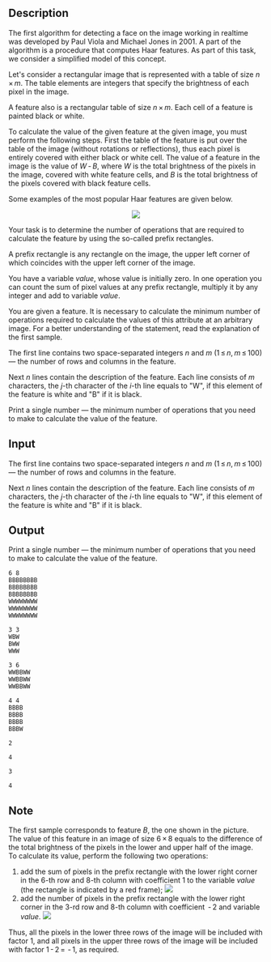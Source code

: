 ## Description

<div><p>The first algorithm for detecting a face on the image working in realtime was developed by Paul Viola and Michael Jones in 2001. A part of the algorithm is a procedure that computes <span class="tex-font-style-it">Haar features</span>. As part of this task, we consider a simplified model of this concept.</p><p>Let's consider a rectangular image that is represented with a table of size <span class="tex-span"><i>n</i> × <i>m</i></span>. The table elements are integers that specify the brightness of each pixel in the image.</p><p>A <span class="tex-font-style-it">feature</span> also is a rectangular table of size <span class="tex-span"><i>n</i> × <i>m</i></span>. Each cell of a <span class="tex-font-style-it">feature</span> is painted black or white.</p><p>To calculate the value of the given feature at the given image, you must perform the following steps. First the table of the feature is put over the table of the image (without rotations or reflections), thus each pixel is entirely covered with either black or white cell. The <span class="tex-font-style-it">value</span> of a feature in the image is the value of <span class="tex-span"><i>W</i> - <i>B</i></span>, where <span class="tex-span"><i>W</i></span> is the total brightness of the pixels in the image, covered with white feature cells, and <span class="tex-span"><i>B</i></span> is the total brightness of the pixels covered with black feature cells.</p><p>Some examples of the most popular Haar features are given below. </p><center> <img class="tex-graphics" src="file://AsNtrgNn.png" style="max-width: 100.0%;max-height: 100.0%;"> </center><p>Your task is to determine the number of operations that are required to calculate the feature by using the so-called <span class="tex-font-style-it">prefix rectangles</span>.</p><p>A <span class="tex-font-style-it">prefix rectangle</span> is any rectangle on the image, the upper left corner of which coincides with the upper left corner of the image.</p><p>You have a variable <span class="tex-span"><i>value</i></span>, whose value is initially zero. In one <span class="tex-font-style-it">operation</span> you can count the sum of pixel values ​​at any prefix rectangle, multiply it by any integer and add to variable <span class="tex-span"><i>value</i></span>.</p><p>You are given a feature. It is necessary to calculate the minimum number of <span class="tex-font-style-it">operations</span> required to calculate the values of this attribute at an arbitrary image. For a better understanding of the statement, read the explanation of the first sample.</p></div><div class="input-specification"><p>The first line contains two space-separated integers <span class="tex-span"><i>n</i></span> and <span class="tex-span"><i>m</i></span> (<span class="tex-span">1 ≤ <i>n</i>, <i>m</i> ≤ 100</span>) — the number of rows and columns in the feature.</p><p>Next <span class="tex-span"><i>n</i></span> lines contain the description of the feature. Each line consists of <span class="tex-span"><i>m</i></span> characters, the <span class="tex-span"><i>j</i></span>-th character of the <span class="tex-span"><i>i</i></span>-th line equals to "<span class="tex-font-style-tt">W</span>", if this element of the feature is white and "<span class="tex-font-style-tt">B</span>" if it is black.</p></div><div class="output-specification"><p>Print a single number — the minimum number of operations that you need to make to calculate the value of the feature.</p></div>

## Input

<p>The first line contains two space-separated integers <span class="tex-span"><i>n</i></span> and <span class="tex-span"><i>m</i></span> (<span class="tex-span">1 ≤ <i>n</i>, <i>m</i> ≤ 100</span>) — the number of rows and columns in the feature.</p><p>Next <span class="tex-span"><i>n</i></span> lines contain the description of the feature. Each line consists of <span class="tex-span"><i>m</i></span> characters, the <span class="tex-span"><i>j</i></span>-th character of the <span class="tex-span"><i>i</i></span>-th line equals to "<span class="tex-font-style-tt">W</span>", if this element of the feature is white and "<span class="tex-font-style-tt">B</span>" if it is black.</p>

## Output

<p>Print a single number — the minimum number of operations that you need to make to calculate the value of the feature.</p>





```input1
6 8
BBBBBBBB
BBBBBBBB
BBBBBBBB
WWWWWWWW
WWWWWWWW
WWWWWWWW

```




```input2
3 3
WBW
BWW
WWW

```




```input3
3 6
WWBBWW
WWBBWW
WWBBWW

```




```input4
4 4
BBBB
BBBB
BBBB
BBBW

```




```output1
2

```




```output2
4

```




```output3
3

```




```output4
4

```



## Note

<p>The first sample corresponds to feature <span class="tex-span"><i>B</i></span>, the one shown in the picture. The value of this feature in an image of size <span class="tex-span">6 × 8</span> equals to the difference of the total brightness of the pixels in the lower and upper half of the image. To calculate its value, perform the following two <span class="tex-font-style-it">operations</span>:</p><ol> <li> add the sum of pixels in the prefix rectangle with the lower right corner in the <span class="tex-span">6</span>-th row and <span class="tex-span">8</span>-th column with coefficient <span class="tex-span">1</span> to the variable <span class="tex-span"><i>value</i></span> (the rectangle is indicated by a red frame); <img class="tex-graphics" src="file://sVwU7Kkn.png" style="max-width: 100.0%;max-height: 100.0%;"></li><li> add the number of pixels in the prefix rectangle with the lower right corner in the <span class="tex-span">3</span>-rd row and <span class="tex-span">8</span>-th column with coefficient <span class="tex-span"> - 2</span> and variable <span class="tex-span"><i>value</i></span>. <img class="tex-graphics" src="file://T4KUxdv6.png" style="max-width: 100.0%;max-height: 100.0%;"> </li></ol><p>Thus, all the pixels in the lower three rows of the image will be included with factor <span class="tex-span">1</span>, and all pixels in the upper three rows of the image will be included with factor <span class="tex-span">1 - 2 =  - 1</span>, as required.</p>
